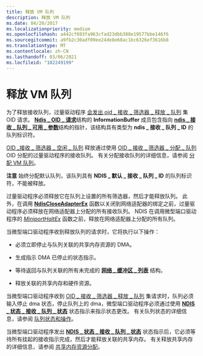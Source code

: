 ```yaml
---
title: 释放 VM 队列
description: 释放 VM 队列
ms.date: 04/20/2017
ms.localizationpriority: medium
ms.openlocfilehash: a442cf693fa963cfad23dbb388e19577bbe146f6
ms.sourcegitcommit: a9fb2c30adf09ee24de8e68ac1bc6326ef3616b8
ms.translationtype: MT
ms.contentlocale: zh-CN
ms.lasthandoff: 03/06/2021
ms.locfileid: "102249199"
---
```

# <a name="freeing-a-vm-queue"></a>释放 VM 队列





为了释放接收队列，过量驱动程序 [会发出 oid \_ 接收 \_ 筛选器 \_ 释放 \_ 队列](./oid-receive-filter-free-queue.md) 集 OID 请求。 [**Ndis \_ OID \_ 请求**](/windows-hardware/drivers/ddi/oidrequest/ns-oidrequest-ndis_oid_request)结构的 **InformationBuffer** 成员包含指向 [**ndis \_ 接收 \_ 队列 \_ 可用 \_ 参数**](/windows-hardware/drivers/ddi/ntddndis/ns-ntddndis-_ndis_receive_queue_free_parameters)结构的指针，该结构具有类型为 **ndis \_ 接收 \_ 队列 \_ ID** 的队列标识符。

[OID \_接收 \_ 筛选器 \_ 空闲 \_ 队列](./oid-receive-filter-free-queue.md) 释放通过使用 [OID \_ 接收 \_ 筛选器 \_ 分配 \_ 队列](./oid-receive-filter-allocate-queue.md) OID 分配的过量驱动程序的接收队列。 有关分配接收队列的详细信息，请参阅 [分配 VM 队列](allocating-a-vm-queue.md)。

**注意**  始终分配默认队列，该队列具有 **NDIS \_ 默认 \_ 接收 \_ 队列 \_ ID** 的队列标识符，不能被释放。

 

过量驱动程序必须释放它在队列上设置的所有筛选器，然后才能释放队列。 此外，在调用 [**NdisCloseAdapterEx**](/windows-hardware/drivers/ddi/ndis/nf-ndis-ndiscloseadapterex) 函数以关闭到网络适配器的绑定之前，过量驱动程序必须释放在网络适配器上分配的所有接收队列。 NDIS 在调用微型端口驱动程序的 [*MiniportHaltEx*](/windows-hardware/drivers/ddi/ndis/nc-ndis-miniport_halt) 函数之前，释放在网络适配器上分配的所有队列。

当微型端口驱动程序收到释放队列的请求时，它将执行以下操作：

-   必须立即停止与队列关联的共享内存资源的 DMA。

-   生成指示 DMA 已停止的状态指示。

-   等待返回与队列关联的所有未完成的 [**网络 \_ 缓冲区 \_ 列表**](/windows-hardware/drivers/ddi/nbl/ns-nbl-net_buffer_list) 结构。

-   释放关联的共享内存和硬件资源。

当微型端口驱动程序收到 [OID \_ 接收 \_ 筛选器 \_ 释放 \_ 队列](./oid-receive-filter-free-queue.md) 集请求时，队列必须输入停止 dma 状态，停止队列上的 dma，微型端口驱动程序必须通过使用 [**NDIS \_ 状态 \_ 接收 \_ 队列 \_ 状态**](./ndis-status-receive-queue-state.md) 状态指示来指示状态更改。 有关队列状态的详细信息，请参阅 [队列状态和操作](queue-states-and-operations.md)。

当微型端口驱动程序发出 [**NDIS \_ 状态 \_ 接收 \_ 队列 \_ 状态**](./ndis-status-receive-queue-state.md) 状态指示后，它必须等待所有挂起的接收指示完成，然后才能释放关联的共享内存。 有关释放共享内存的详细信息，请参阅 [共享内存资源分配](shared-memory-resource-allocation.md)。

 

